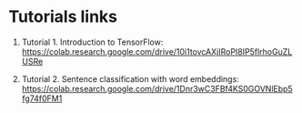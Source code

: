 # Tutorials links

1. Tutorial 1. Introduction to TensorFlow: https://colab.research.google.com/drive/10i1tovcAXjIRoPI8IP5flrhoGuZLUSRe

2. Tutorial 2. Sentence classification with word embeddings: https://colab.research.google.com/drive/1Dnr3wC3FBf4KS0GOVNlEbp5fg74f0FM1

